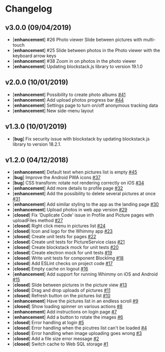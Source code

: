 # Changelog

## v3.0.0 (09/04/2019)

- [**enhancement**] #26 Photo viewer Slide between pictures with multi-touch
- [**enhancement**] #25 Slide between photos in the Photo viewer with the keyboard arrow keys
- [**enhancement**] #38 Zoom in on photos in the photo viewer
- [**enhancement**] Updating blockstack.js library to version 19.1.0

## v2.0.0 (10/01/2019)

- [**enhancement**] Possibility to create photo albums [#41](https://github.com/nerdic-coder/whimmy/issues/41)
- [**enhancement**] Add upload photos progress bar [#44](https://github.com/nerdic-coder/whimmy/issues/44)
- [**enhancement**] Settings page to turn on/off anonymous tracking data
- [**enhancement**] New side-menu layout

## v1.3.0 (10/01/2019)

- [**bug**] Fix security issue with blockstack by updating blockstack.js library to version 18.2.1.

## v1.2.0 (04/12/2018)

- [**enhancement**] Default text when pictures list is empty [#45](https://github.com/nerdic-coder/whimmy/issues/45)
- [**bug**] Improve the Android PWA icons [#37](https://github.com/nerdic-coder/whimmy/issues/37)
- [**bug**] CSS transform: rotate not rendering correctly on iOS [#34](https://github.com/nerdic-coder/whimmy/issues/34)
- [**enhancement**] Add more details to profile page [#32](https://github.com/nerdic-coder/whimmy/issues/32)
- [**enhancement**] Add the possibility to delete several pictures at once [#31](https://github.com/nerdic-coder/whimmy/issues/31)
- [**enhancement**] Add similar styling to the app as the landing page [#30](https://github.com/nerdic-coder/whimmy/issues/30)
- [**enhancement**] Upload photos in web app version [#29](https://github.com/nerdic-coder/whimmy/issues/29)
- [**closed**] Fix 'Duplicate Code' issue in Profile and Picture pages with uploadFiles method [#27](https://github.com/nerdic-coder/whimmy/issues/27)
- [**closed**] Right click menu in pictures list [#24](https://github.com/nerdic-coder/whimmy/issues/24)
- [**closed**] Icon and logo for the Whimmy app [#23](https://github.com/nerdic-coder/whimmy/issues/23)
- [**closed**] Create unit tests for pages [#22](https://github.com/nerdic-coder/whimmy/issues/22)
- [**closed**] Create unit tests for PictureService class [#21](https://github.com/nerdic-coder/whimmy/issues/21)
- [**closed**] Create blockstack mock for unit tests [#20](https://github.com/nerdic-coder/whimmy/issues/20)
- [**closed**] Create electron mock for unit tests [#19](https://github.com/nerdic-coder/whimmy/issues/19)
- [**closed**] Write unit tests for component BlockImg [#18](https://github.com/nerdic-coder/whimmy/issues/18)
- [**closed**] Add ESLint checks on project code [#17](https://github.com/nerdic-coder/whimmy/issues/17)
- [**closed**] Empty cache on logout [#16](https://github.com/nerdic-coder/whimmy/issues/16)
- [**enhancement**] Add support for running Whimmy on iOS and Android [#15](https://github.com/nerdic-coder/whimmy/issues/15)
- [**closed**] Slide between pictures in the picture view [#13](https://github.com/nerdic-coder/whimmy/issues/13)
- [**closed**] Drag and drop uploads of pictures [#11](https://github.com/nerdic-coder/whimmy/issues/11)
- [**closed**] Refresh button on the pictures list [#10](https://github.com/nerdic-coder/whimmy/issues/10)
- [**enhancement**] Have the pictures list in an endless scroll [#9](https://github.com/nerdic-coder/whimmy/issues/9)
- [**closed**] Show loading spinner on various actions [#8](https://github.com/nerdic-coder/whimmy/issues/8)
- [**enhancement**] Add instructions on login page [#7](https://github.com/nerdic-coder/whimmy/issues/7)
- [**enhancement**] Add a button to rotate the images [#6](https://github.com/nerdic-coder/whimmy/issues/6)
- [**closed**] Error handling at login [#5](https://github.com/nerdic-coder/whimmy/issues/5)
- [**closed**] Error handling when the picutres list can't be loaded [#4](https://github.com/nerdic-coder/whimmy/issues/4)
- [**closed**] Error handling when image uploading goes wrong [#3](https://github.com/nerdic-coder/whimmy/issues/3)
- [**closed**] Add a file size error message [#2](https://github.com/nerdic-coder/whimmy/issues/2)
- [**closed**] Switch cache to Web SQL storage [#1](https://github.com/nerdic-coder/whimmy/issues/1)
